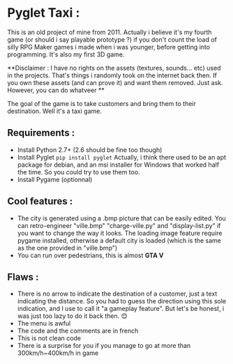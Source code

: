 Pyglet Taxi :
=============

This is an old project of mine from 2011.
Actually i believe it's my fourth game (or should i say playable prototype ?) if you don't count the load of silly RPG Maker games i made when i was younger, before getting into programming. It's also my first 3D game.

**Disclaimer : I have no rights on the assets (textures, sounds... etc) used in the projects. That's things i randomly took on the internet back then. If you own these assets (and can prove it) and want them removed. Just ask.
However, you can do whatveer
**

The goal of the game is to take customers and bring them to their destination. Well it's a taxi game.

Requirements : 
--------------

- Install Python 2.7+ (2.6 should be fine too though)
- Install Pyglet  ```pip install pyglet``` Actually, i think there used to be an apt package for debian, and an msi installer for Windows that worked half the time. So you could try to use them too.
- Install Pygame (optionnal)

Cool features :
---------------

- The city is generated using a .bmp picture that can be easily edited. You can retro-engineer "ville.bmp" "charge-ville.py" and "display-list.py" if you want to change the way it looks. The loading image feature require pygame installed, otherwise a default city is loaded (which is the same as the one provided in "ville.bmp")
- You can run over pedestrians, this is almost **GTA V**

Flaws :
-------

- There is no arrow to indicate the destination of a customer, just a text indicating the distance. So you had to guess the direction using this sole indication, and I use to call it "a gameplay feature". But let's be honest, i was just too lazy to do it back then. :blush:
- The menu is awful
- The code and the comments are in french
- This is not clean code
- There is a surprise for you if you manage to go at more than 300km/h~400km/h in game





